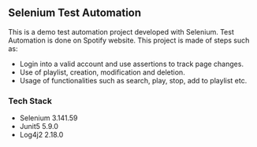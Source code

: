
<!-- ABOUT THE PROJECT -->
## Selenium Test Automation

This is a demo test automation project developed with Selenium. Test Automation is done on Spotify website. This project is made of steps such as:

* Login into a valid account and use assertions to track page changes.
* Use of playlist, creation, modification and deletion.
* Usage of functionalities such as search, play, stop, add to playlist etc. 

### Tech Stack

* Selenium 3.141.59
* Junit5 5.9.0
* Log4j2 2.18.0
